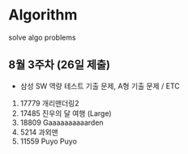 # Algorithm
solve algo problems 

## 8월 3주차 (26일 제출)
- 삼성 SW 역량 테스트 기출 문제, A형 기출 문제 / ETC 
1. 17779 개리맨더링2
2. 17485 진우의 달 여행 (Large) 
3. 18809 Gaaaaaaaaaarden
4. 5214  과외맨
5. 11559 Puyo Puyo
